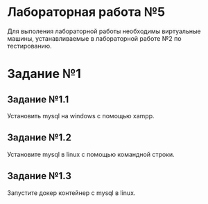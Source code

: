 # Лабораторная работа №5

Для выполения лабораторной работы необходимы виртуальные машины, устанавливаемые в лабораторной работе №2 по тестированию.

# Задание №1

## Задание №1.1

Установить mysql на windows с помощью xampp.

## Задание №1.2

Установите mysql в linux с помощью командной строки.

## Задание №1.3

Запустите докер контейнер с mysql в linux.
